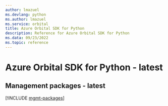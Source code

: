 ```yaml
---
author: lmazuel
ms.devlang: python
ms.author: lmazuel
ms.service: orbital
title: Azure Orbital SDK for Python
description: Reference for Azure Orbital SDK for Python
ms.data: 09/23/2022
ms.topic: reference
---
```

# Azure Orbital SDK for Python - latest

## Management packages - latest
[!INCLUDE [mgmt-packages](orbital-mgmt-index.md)]